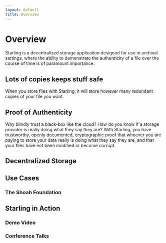 ```yaml
---
layout: default
title: Overview
---
```


# Overview
Starling is a decentralized storage application designed for use in archival settings, where the ability to demonstrate the authenticity of a file over the course of time is of paramount importance.

## Lots of copies keeps stuff safe
When you store files with Starling, it will store however many redundant copies of your file you want.

## Proof of Authenticity
Why blindly trust a black-box like the cloud? How do you know if a storage provider is really doing what they say they are? With Starling, you have trustworthy, openly documented, cryptographic proof that whoever you are paying to store your data really is doing what they say they are, and that your files have not been modified or become corrupt.

## Decentralized Storage


## Use Cases

### The Shoah Foundation

## Starling in Action

### Demo Video

### Conference Talks
